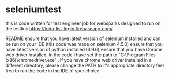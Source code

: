 # seleniumtest
this is code written for test engineer  job for websparks 
designed to run on the testlink https://todo-list-login.firebaseapp.com/

README
ensure that you have latest version of selenium installed and can be run on your IDE (this code was made on selenium 4.5.0)
ensure that you have latest version of python installed (3.9.6)
ensure that you have Chrome web driver installed, in the code i have set the path to "C:\Program Files (x86)\chromedriver.exe" . if you have chrome web driver installed in a different directory, please change the PATH to it's appropriate directory
feel free to run the code in the IDE of your choice
